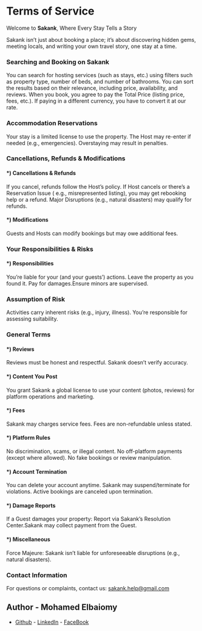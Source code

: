 # Terms of Service

Welcome to **Sakank**, Where Every Stay Tells a Story

Sakank isn’t just about booking a place; it’s about discovering hidden gems, meeting locals, and
writing your own travel story, one stay at a time.

### Searching and Booking on Sakank

You can search for hosting services (such as stays, etc.) using filters such as property type,
number of beds, and number of bathrooms. You can sort the results based on their relevance,
including price, availability, and reviews. When you book, you agree to pay the Total Price (listing
price, fees, etc.). If paying in a different currency, you have to convert it at our rate.

### Accommodation Reservations

Your stay is a limited license to use the property. The Host may re-enter if needed (e.g.,
emergencies). Overstaying may result in penalties.

### Cancellations, Refunds & Modifications

#### *) Cancellations & Refunds

If you cancel, refunds follow the Host’s policy. If Host cancels or there’s a Reservation Issue (
e.g., misrepresented listing), you may get rebooking help or a refund. Major Disruptions (e.g.,
natural disasters) may qualify for refunds.

#### *) Modifications

Guests and Hosts can modify bookings but may owe additional fees.

### Your Responsibilities & Risks

#### *) Responsibilities

You’re liable for your (and your guests’) actions. Leave the property as you found it. Pay for
damages.Ensure minors are supervised.

### Assumption of Risk

Activities carry inherent risks (e.g., injury, illness). You’re responsible for assessing
suitability.

### General Terms

#### *) Reviews

Reviews must be honest and respectful. Sakank doesn’t verify accuracy.

#### *) Content You Post

You grant Sakank a global license to use your content (photos, reviews) for platform operations and
marketing.

#### *) Fees

Sakank may charges service fees. Fees are non-refundable unless stated.

#### *) Platform Rules

No discrimination, scams, or illegal content.
No off-platform payments (except where allowed).
No fake bookings or review manipulation.

#### *) Account Termination

You can delete your account anytime.
Sakank may suspend/terminate for violations.
Active bookings are canceled upon termination.

#### *) Damage Reports

If a Guest damages your property: Report via Sakank’s Resolution Center.Sakank may collect payment
from the Guest.

#### *) Miscellaneous

Force Majeure: Sakank isn’t liable for unforeseeable disruptions (e.g., natural disasters).

### Contact Information

For questions or complaints, contact us: sakank.help@gmail.com

## Author - Mohamed Elbaiomy

- [Github](https://github.com/mohamedelbaiomy) - [LinkedIn](https://www.linkedin.com/in/mohamed-elbaiomy262003/) - [FaceBook](https://www.facebook.com/Original262003)
